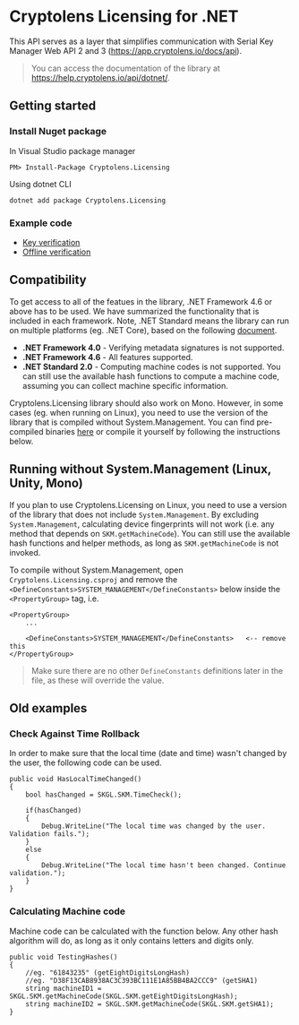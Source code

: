 # Cryptolens Licensing for .NET

This API serves as a layer that simplifies communication with Serial Key Manager Web API 2 and 3 (https://app.cryptolens.io/docs/api).

> You can access the documentation of the library at https://help.cryptolens.io/api/dotnet/.

## Getting started

### Install Nuget package

In Visual Studio package manager
```
PM> Install-Package Cryptolens.Licensing
```

Using dotnet CLI
```
dotnet add package Cryptolens.Licensing
```

### Example code
* [Key verification](https://help.cryptolens.io/examples/key-verification)
* [Offline verification](https://help.cryptolens.io/examples/offline-verification)

## Compatibility

To get access to all of the featues in the library, .NET Framework 4.6 or above has to be used. We have summarized the functionality that is included in each framework. Note, .NET Standard means the library can run on multiple platforms (eg. .NET Core), based on the following [document](https://docs.microsoft.com/en-us/dotnet/standard/net-standard).

* **.NET Framework 4.0** - Verifying metadata signatures is not supported.
* **.NET Framework 4.6** - All features supported.
* **.NET Standard 2.0** - Computing machine codes is not supported. You can still use the available hash functions to compute a machine code, assuming you can collect machine specific information.

Cryptolens.Licensing library should also work on Mono. However, in some cases (eg. when running on Linux), you need to use the version of the library that is compiled without System.Management. You can find pre-compiled binaries [here](https://github.com/Cryptolens/cryptolens-dotnet/releases) or compile it yourself by following the instructions below.

## Running without System.Management (Linux, Unity, Mono)
If you plan to use Cryptolens.Licensing on Linux, you need to use a version of the library that does not include `System.Management`. By excluding `System.Management`, calculating device fingerprints will not work (i.e. any method that depends on `SKM.getMachineCode`). You can still use the available hash functions and helper methods, as long as `SKM.getMachineCode` is not invoked.

To compile without System.Management, open `Cryptolens.Licensing.csproj` and remove the `<DefineConstants>SYSTEM_MANAGEMENT</DefineConstants>` below inside the `<PropertyGroup>` tag, i.e.

```
<PropertyGroup>
    ...

    <DefineConstants>SYSTEM_MANAGEMENT</DefineConstants>   <-- remove this
</PropertyGroup>
```

> Make sure there are no other `DefineConstants` definitions later in the file, as these will override the value.

## Old examples

### Check Against Time Rollback
In order to make sure that the local time (date and time) wasn't changed by the user, the following code can be used.
```
public void HasLocalTimeChanged()
{
    bool hasChanged = SKGL.SKM.TimeCheck();

    if(hasChanged)
    {
        Debug.WriteLine("The local time was changed by the user. Validation fails.");
    }
    else
    {
        Debug.WriteLine("The local time hasn't been changed. Continue validation.");
    }
}
```

### Calculating Machine code
Machine code can be calculated with the function below. Any other hash algorithm will do, as long as it only contains letters and digits only.
```
public void TestingHashes()
{
    //eg. "61843235" (getEightDigitsLongHash)
    //eg. "D38F13CAB8938AC3C393BC111E1A85BB4BA2CCC9" (getSHA1)
    string machineID1 = SKGL.SKM.getMachineCode(SKGL.SKM.getEightDigitsLongHash);
    string machineID2 = SKGL.SKM.getMachineCode(SKGL.SKM.getSHA1);
}
```
